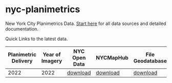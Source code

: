 # nyc-planimetrics
New York City Planimetrics Data.   [Start here](https://github.com/CityOfNewYork/nyc-planimetrics/blob/main/Capture_Rules.md) for all data sources and detailed documentation.

Quick Links to the latest data.

| **Planimetric Delivery** | **Year of Imagery** | **NYC Open Data** | **NYCMapHub** | **File Geodatabase** |   
| --- | --- | --- | --- |  --- | 
| 2022 | 2022 | [download](https://data.cityofnewyork.us/browse?Data-Collection_Data-Collection=NYC+Planimetric+Database) | [download](https://nycmaps-nyc.hub.arcgis.com/search?collection=Dataset&tags=planimetric%25202022) | [download](https://nyc.maps.arcgis.com/home/item.html?id=4b01b78d9eda44819f6c757ec00d0669) | 
